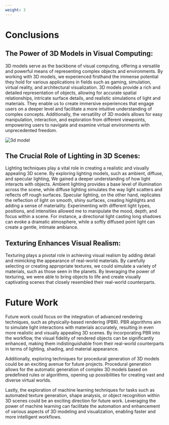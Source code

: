 ```yaml
---
weight: 3
---
```


# **Conclusions**


## **The Power of 3D Models in Visual Computing**:
 3D models serve as the backbone of visual computing, offering a versatile and powerful means of representing complex objects and environments. By working with 3D models, we experienced firsthand the immense potential they hold for various applications in fields such as gaming, simulation, virtual reality, and architectural visualization. 3D models provide a rich and detailed representation of objects, allowing for accurate spatial relationships, intricate surface details, and realistic simulations of light and materials. They enable us to create immersive experiences that engage users on a deeper level and facilitate a more intuitive understanding of complex concepts. Additionally, the versatility of 3D models allows for easy manipulation, interaction, and exploration from different viewpoints, empowering users to navigate and examine virtual environments with unprecedented freedom.

![3d model](https://cdn2.unrealengine.com/05a-massivley-detailed-1920x1080-ba6b159a9757.jpg?resize=1&w=1000 "3d model")
## **The Crucial Role of Lighting in 3D Scenes**:
 Lighting techniques play a vital role in creating a realistic and visually appealing 3D scene. By exploring lighting models, such as ambient, diffuse, and specular lighting, We gained a deeper understanding of how light interacts with objects. Ambient lighting provides a base level of illumination across the scene, while diffuse lighting simulates the way light scatters and reflects off rough surfaces. Specular lighting, on the other hand, replicates the reflection of light on smooth, shiny surfaces, creating highlights and adding a sense of materiality. Experimenting with different light types, positions, and intensities allowed me to manipulate the mood, depth, and focus within a scene. For instance, a directional light casting long shadows can evoke a dramatic atmosphere, while a softly diffused point light can create a gentle, intimate ambiance.

## **Texturing Enhances Visual Realism**:
 Texturing plays a pivotal role in achieving visual realism by adding detail and mimicking the appearance of real-world materials. By carefully selecting or creating appropriate textures, we could simulate a variety of materials, such as those seen in the planets. By leveraging the power of texturing, we were able to bring objects to life and create visually captivating scenes that closely resembled their real-world counterparts.


# **Future Work**

Future work could focus on the integration of advanced rendering techniques, such as physically-based rendering (PBR). PBR algorithms aim to simulate light interactions with materials accurately, resulting in even more realistic and visually appealing 3D scenes. By incorporating PBR into the workflow, the visual fidelity of rendered objects can be significantly enhanced, making them indistinguishable from their real-world counterparts in terms of lighting, shading, and material appearance.

Additionally, exploring techniques for procedural generation of 3D models could be an exciting avenue for future projects. Procedural generation allows for the automatic generation of complex 3D models based on predefined rules or algorithms, opening up possibilities for creating vast and diverse virtual worlds.

Lastly, the exploration of machine learning techniques for tasks such as automated texture generation, shape analysis, or object recognition within 3D scenes could be an exciting direction for future work. Leveraging the power of machine learning can facilitate the automation and enhancement of various aspects of 3D modeling and visualization, enabling faster and more intelligent workflows.